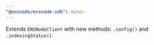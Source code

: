 ```yaml
---
"@ensnode/ensnode-sdk": minor
---
```


Extends `ENSNodeClient` with new methods: `.config()` and `.indexingStatus()`.
